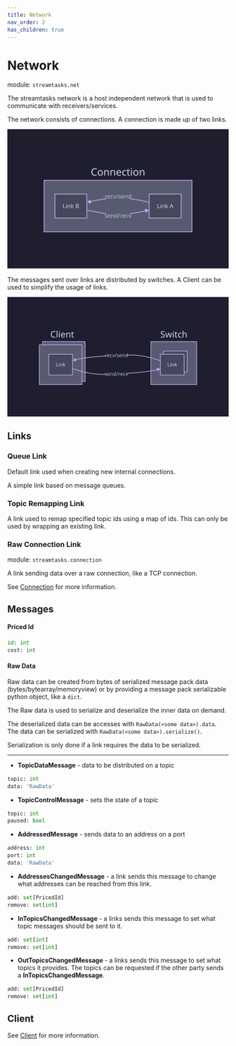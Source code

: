 ```yaml
---
title: Network
nav_order: 2
has_children: true
---
```


# Network
module: `streamtasks.net`

The streamtasks network is a host independent network that is used to communicate with receivers/services.

The network consists of connections. A connection is made up of two links.

![Connection](connection.svg)

The messages sent over links are distributed by switches. A Client can be used to simplify the usage of links.

![Switch](switch.svg)

## Links
### Queue Link
Default link used when creating new internal connections.

A simple link based on message queues.

### Topic Remapping Link
A link used to remap specified topic ids using a map of ids. This can only be used by wrapping an existing link.

### Raw Connection Link
module: `streamtasks.connection`

A link sending data over a raw connection, like a TCP connection. 

See [Connection](../connection.md) for more information.

## Messages

#### Priced Id
```python
id: int
cost: int
```

#### Raw Data
Raw data can be created from bytes of serialized message pack data (bytes/bytearray/memoryview) or by providing a message pack serializable python object, like a `dict`.

The Raw data is used to serialize and deserialize the inner data on demand.

The deserialized data can be accesses with `RawData(<some data>).data`.
The data can be serialized with `RawData(<some data>).serialize()`.

Serialization is only done if a link requires the data to be serialized.

---

* **TopicDataMessage** - data to be distributed on a topic 
```python
topic: int
data: 'RawData'
```

* **TopicControlMessage** - sets the state of a topic
```python
topic: int
paused: bool
```

* **AddressedMessage** - sends data to an address on a port
```python
address: int
port: int
data: 'RawData'
```

* **AddressesChangedMessage** - a link sends this message to change what addresses can be reached from this link.
```python
add: set[PricedId]
remove: set[int]
```

* **InTopicsChangedMessage** - a links sends this message to set what topic messages should be sent to it.
```python
add: set[int]
remove: set[int]
```

* **OutTopicsChangedMessage** - a links sends this message to set what topics it provides. The topics can be requested if the other party sends a **InTopicsChangedMessage**.
```python
add: set[PricedId]
remove: set[int]
```


## Client
See [Client](client.md) for more information.
